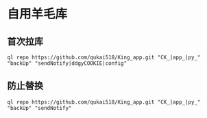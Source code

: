# 自用羊毛库
## 首次拉库
``` 
ql repo https://github.com/qukai518/King_app.git "CK_|app_|py_" "backUp" "sendNotify|ddgyCOOKIE|config"
``` 
## 防止替换
``` 
ql repo https://github.com/qukai518/King_app.git "CK_|app_|py_" "backUp" "sendNotify"
``` 
